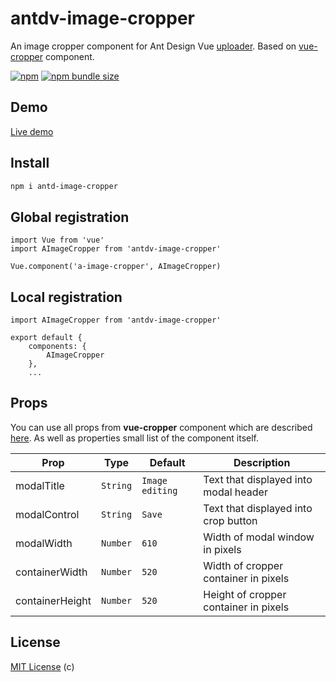 # antdv-image-cropper

An image cropper component for Ant Design Vue [uploader](https://www.antdv.com/components/upload/). Based on [vue-cropper](https://github.com/xyxiao001/vue-cropper/blob/master/english.md) component.

[![npm](https://img.shields.io/npm/v/antdv-image-cropper.svg?style=flat-square)](https://www.npmjs.com/package/antdv-image-cropper)
[![npm bundle size](https://img.shields.io/bundlephobia/minzip/antdv-image-cropper?style=flat-square)](https://bundlephobia.com/result?p=antd-img-crop)

## Demo

[Live demo](https://codesandbox.io/s/antdv-image-cropper-mgs2h)

## Install

```sh
npm i antd-image-cropper
```

## Global registration

```
import Vue from 'vue'
import AImageCropper from 'antdv-image-cropper'

Vue.component('a-image-cropper', AImageCropper)
```

## Local registration

```
import AImageCropper from 'antdv-image-cropper'

export default {
    components: {
        AImageCropper
    },
    ...
```

## Props
You can use all props from **vue-cropper** component which are described [here](https://github.com/xyxiao001/vue-cropper/blob/master/english.md).
As well as properties small list of the component itself.

| Prop | Type | Default | Description |
| - | - | - | - |
| modalTitle | `String` | `Image editing` | Text that displayed into modal header |
| modalControl | `String` | `Save` | Text that displayed into crop button |
| modalWidth | `Number` | `610` | Width of modal window in pixels |
| containerWidth | `Number` | `520` | Width of cropper container in pixels |
| containerHeight | `Number` | `520` | Height of cropper container in pixels |

## License

[MIT License](https://github.com/nanxiaobei/antd-img-crop/blob/master/LICENSE) (c)